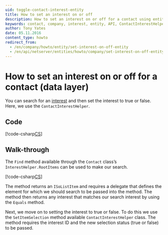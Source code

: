 ```yaml
---
uid: toggle-contact-interest-entity
title: How to set an interest on or off
description: How to set an interest on or off for a contact using entities
keywords: contact, company, interest, entity, API, ContactInterestHelper, SetItemSelection
author: Tony Yates
date: 05.11.2016
content_type: howto
redirect_from:
  - /en/company/howto/entity/set-interest-on-off-entity
  - /en/api/netserver/entities/howto/company/set-interest-on-off-entity
---
```


# How to set an interest on or off for a contact (data layer)

You can search for an [interest][1] and then set the interest to true or false. Here, we use the `ContactInterestHelper`.

## Code

[!code-csharp[CS](includes/toggle-interest-entity.cs)]

## Walk-through

The `Find` method available through the `Contact` class’s `InterestHelper.RootItems` can be used to make our search.

[!code-csharp[CS](includes/toggle-interest-entity.cs?range=14-18)]

The method returns an `ISoListItem` and requires a delegate that defines the element for which we should search to be passed into the method. The method then returns any interest that matches our search interest by using the `Equals` method.

Next, we move on to setting the interest to true or false. To do this we use the `SetItemSelection` method available `ContactInterestHelper` class. The method requires the interest ID and the new selection status (true or false) to be passed.

<!-- Referenced links -->
[1]: ../../../../company/dev/index.md#interests
